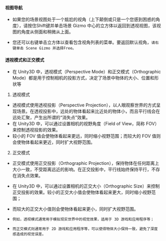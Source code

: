 #### 视图导航
* 如果您的场景视图处于一个尴尬的视角（上下颠倒或只是一个您感到困惑的角度），请按住Shift键并单击场景 Gizmo 中心的立方体以返回到透视视图，该视图的角度从侧面和稍微从上面。

* 您还可以右键单击立方体以查看包含视角列表的菜单。要返回默认视角，`请右键单击 Scene Gizmo 并选择Free。`

#### 透视模式和正交模式
* 在 Unity3D 中，透视模式（Perspective Mode）和正交模式（Orthographic Mode）都是用于控制相机的投影方式，决定了场景中物体的大小、位置和形状等

1. 透视模式
* 透视模式使用透视投影（Perspective Projection），以人眼观察世界的方式呈现场景。在透视投影中，远处的物体看起来比近处的物体小，而且平行线会在远处汇聚，产生出所谓的“消失点”效果。
* 在 Unity3D 中，可以通过设置相机的视野角度（Field of View，简称 FOV）来控制透视投影的效果。
* 较小的 FOV 值会使物体看起来更远，同时缩小视野范围；而较大的 FOV 值则会使物体看起来更近，同时扩大视野范围。

2. 正交模式
* 正交模式使用正交投影（Orthographic Projection），保持物体在任何距离上大小一致，不受距离远近的影响。在正交投影中，平行线始终保持平行，不存在消失点效果。
* 在 Unity3D 中，可以通过设置相机的正交大小（Orthographic Size）来控制正交投影的效果。较小的正交大小值会使物体看起来更大，同时缩小视野范围；
* 而较大的正交大小值则会使物体看起来更小，同时扩大视野范围。

* `例如，透视模式通常用于模拟现实世界中的视觉效果，适用于 3D 游戏和应用程序等；`
* `而正交模式则通常用于 2D 游戏和应用程序等，可以使得物体大小保持一致，避免了深度感造成的视觉误差。`





